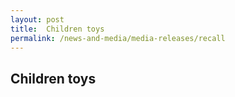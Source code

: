 ```yaml
---
layout: post
title:  Children toys
permalink: /news-and-media/media-releases/recall
---
```

## Children toys
